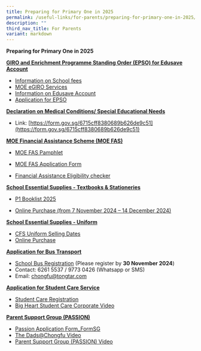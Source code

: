 ```yaml
---
title: Preparing for Primary One in 2025
permalink: /useful-links/for-parents/preparing-for-primary-one-in-2025/
description: ""
third_nav_title: For Parents
variant: markdown
---
```

**Preparing for Primary One in 2025**

<strong><u>GIRO and Enrichment Programme Standing Order (EPSO) for Edusave Account</u></strong>

*   [Information on School fees](https://www.moe.gov.sg/financial-matters/fees?toggle-id=giro)
*   [MOE eGIRO Services](https://www.moe.gov.sg/financial-matters/fees/egiro)
*   [Information on Edusave Account](https://www.moe.gov.sg/financial-matters/edusave-account/usage-of-edusave-funds?toggle-id=moe-funded-schools)
*   [Application for EPSO](https://form.gov.sg/5be24a1bb3f842000fdc4e59)

**<u>Declaration on Medical Conditions/ Special Educational Needs</u>**
*  Link: [https://form.gov.sg/6715cff8380689b626de9c51](https://form.gov.sg/6715cff8380689b626de9c51)


**<u>MOE Financial Assistance Scheme (MOE FAS)</u>**

* [MOE FAS Pamphlet](/files/MOE_FAS_Pamphlet.pdf)

* [MOE FAS Application Form](https://go.gov.sg/moe-efas)

* [Financial Assistance Eligibility checker ](https://www.moe.gov.sg/financial-matters/financial-assistance)



**<u>School Essential Supplies - Textbooks &amp; Stationeries</u>**

* [P1 Booklist 2025](/files/Booklist.pdf)

* [Online Purchase (from 7 November 2024 – 14 December 2024)](https://www.pacificbookstores.com/public/)

**<u>School Essential Supplies - Uniform</u>**
* [CFS Uniform Selling Dates](/files/Uniform_Sale_Dates.pdf)
* [Online Purchase](https://www.euniforms.com.sg/shop/product-category/primary-schools/cfps/)

**<u>Application for Bus Transport</u>**
*   [School Bus Registration](https://www.tongtar.com) (Please register by **30 November 2024**)
*   Contact: 6261 5537 / 9773 0426 (Whatsapp or SMS)
*   Email: chongfu@tongtar.com

**<u>Application for Student Care Service</u>**
*  [Student Care Registration](/files/Student_Care.pdf)
*  [Big Heart Student Care Corporate Video](https://youtu.be/SyIR_kgAnks)

**<u>Parent Support Group (PASSION)</u>**

*   [Passion Application Form_FormSG](https://go.gov.sg/rt226d)
*   [The Dads@Chongfu Video](http://shorturl.at/cwF14)
*   [Parent Support Group (PASSION) Video](https://tinyurl.com/y6rhd9vy)